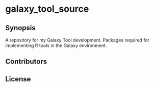 # galaxy_tool_source
## Synopsis

A repository for my Galaxy Tool development. Packages required for implementing R tools in the Galaxy environment.

## Contributors


## License

